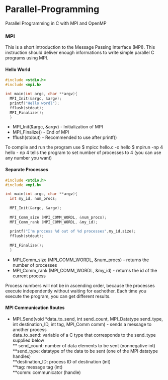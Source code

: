 # Parallel-Programming
Parallel Programming in C with MPI and OpenMP

### MPI

This is a short introduction to the Message Passing Interface (MPI). This instruction should deliver enough informations to write simple parallel C programs using MPI.

#### Hello World
```c
#include <stdio.h>
#include <mpi.h>

int main(int argc, char **argv){
  MPI_Init(&argc, &argv);
  printf("Hello wordl");
  fflush(stdout);
  MPI_Finalize();
  }
```
* MPI_Init(&argc, &argv) - Initialization of MPI 
* MPI_Finalize() - End of MPI
* fflush(stdout) - Recommended to use after printf()

To compile and run the program use 
$ mpicc hello.c -o hello 
$ mpirun -np 4 hello - np 4 tells the program to set number of processes to 4 (you can use any number you want)

#### Separate Processes 
```c
#include <stdio.h>
#include <mpi.h>

int main(int argc, char **argv){
  int my_id, num_procs;
  
  MPI_Init(&argc, &argv);
  
  MPI_Comm_size (MPI_COMM_WORDL, &num_procs);
  MPI_Comm_rank (MPI_COMM_WORDL, &my_id);
  
  printf("I'm process %d out of %d processes",my_id,size);
  fflush(stdout);
  
  MPI_Finalize();
  }
```
* MPI_Comm_size (MPI_COMM_WORDL, &num_procs) - returns the number of processes
* MPI_Comm_rank (MPI_COMM_WORDL, &my_id) - returns the id of the current process

Process numbers will not be in ascending order, because the processes execute independently without waiting for eachother. Each time you execute the program, you can get different results.

#### MPI Communication Routes

* MPI_Send(void *data_to_send, int send_count, MPI_Datatype send_type, 
      int destination_ID, int tag, MPI_Comm comm) - sends a message to another process <br/>
      data_to_send: variable of a C type that corresponds to the send_type supplied below <br/>
    ** send_count: number of data elements to be sent (nonnegative int) <br/>
    **send_type: datatype of the data to be sent (one of the MPI datatype handles) <br/>
    **destination_ID: process ID of destination (int) <br/>
    **tag: message tag (int) <br/>
    **comm: communicator (handle) <br/>
